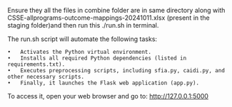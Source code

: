 
Ensure they all the files in combine folder are in same directory along with CSSE-allprograms-outcome-mappings-20241011.xlsx (present in the staging folder)and then run this ./run.sh in terminal.

The run.sh script will automate the following tasks:

	•	Activates the Python virtual environment.
	•	Installs all required Python dependencies (listed in requirements.txt).
	•	Executes preprocessing scripts, including sfia.py, caidi.py, and other necessary scripts.
	•	Finally, it launches the Flask web application (app.py).

 To access it, open your web browser and go to:
 http://127.0.0.1:5000
